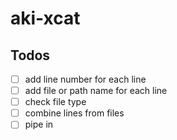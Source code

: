 # aki-xcat

## Todos

- [ ] add line number for each line
- [ ] add file or path name for each line
- [ ] check file type
- [ ] combine lines from files
- [ ] pipe in
